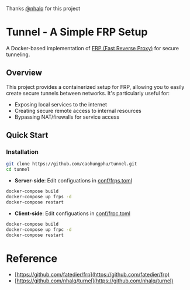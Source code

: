 Thanks [@nhalq](https://github.com/nhalq) for this project

# Tunnel - A Simple FRP Setup

A Docker-based implementation of [FRP (Fast Reverse Proxy)](https://github.com/fatedier/frp) for secure tunneling.

## Overview

This project provides a containerized setup for FRP, allowing you to easily create secure tunnels between networks. It's particularly useful for:

- Exposing local services to the internet
- Creating secure remote access to internal resources
- Bypassing NAT/firewalls for service access

## Quick Start

### Installation

```bash
git clone https://github.com/caohungphu/tunnel.git
cd tunnel
```

- **Server-side**: Edit configuations in [conf/frps.toml](/conf/frps.toml)

```bash
docker-compose build
docker-compose up frps -d
docker-compose restart
```

- **Client-side**: Edit configuations in [conf/frpc.toml](/myconf/frpc.toml)

```bash
docker-compose build
docker-compose up frpc -d
docker-compose restart
```

# Reference

- [https://github.com/fatedier/frp](https://github.com/fatedier/frp)
- [https://github.com/nhalq/turnel](https://github.com/nhalq/turnel)
